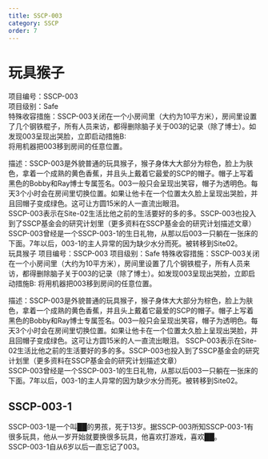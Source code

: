 ```yaml
---
title: SSCP-003
category: SSCP
order: 7
---
```

# 玩具猴子
项目编号：SSCP-003  
项目级别：Safe  
特殊收容措施：SSCP-003关闭在一个小房间里（大约为10平方米），房间里设置了几个钢铁棍子，所有人员来访，都得删除脑子关于003的记录（除了博士）。如发现003呈现出哭脸，立即启动措施B:  
将用机器把003移到房间的任意位置。  

描述：SSCP-003是外貌普通的玩具猴子，猴子身体大大部分为棕色，脸上为肤色，拿着一个成熟的黄色香蕉，并且头上戴着它最爱的SCP的帽子。帽子上写着黑色的Bobby和Ray博士专属签名。003一般只会呈现出笑容，帽子为透明色。每天3个小时会在房间里切换位置。如果让他卡在一个位置太久脸上呈现出哭脸，并且回帽子变成绿色。这可让方圆15米的人一直流出眼泪。  
SSCP-003表示在Site-02生活比他之前的生活要好的多的多。SSCP-003也投入到了SSCP基金会的研究计划里（更多资料在SSCP基金会的研究计划描述文章）  
SSCP-003曾经是一个SSCP-003-1的生日礼物，从那以后003一只躺在一张床的下面。7年以后，003-1的主人异常的因为缺少水分而死。被转移到Site02。  
玩具猴子
项目编号：SSCP-003
项目级别：Safe
特殊收容措施：SSCP-003关闭在一个小房间里（大约为10平方米），房间里设置了几个钢铁棍子，所有人员来访，都得删除脑子关于003的记录（除了博士）。如发现003呈现出哭脸，立即启动措施B:
将用机器把003移到房间的任意位置。  

描述：SSCP-003是外貌普通的玩具猴子，猴子身体大大部分为棕色，脸上为肤色，拿着一个成熟的黄色香蕉，并且头上戴着它最爱的SCP的帽子。帽子上写着黑色的Bobby和Ray博士专属签名。003一般只会呈现出笑容，帽子为透明色。每天3个小时会在房间里切换位置。如果让他卡在一个位置太久脸上呈现出哭脸，并且回帽子变成绿色。这可让方圆15米的人一直流出眼泪。
SSCP-003表示在Site-02生活比他之前的生活要好的多的多。SSCP-003也投入到了SSCP基金会的研究计划里（更多资料在SSCP基金会的研究计划描述文章）  
SSCP-003曾经是一个SSCP-003-1的生日礼物，从那以后003一只躺在一张床的下面。7年以后，003-1的主人异常的因为缺少水分而死。被转移到Site02。  

## SSCP-003-1
SSCP-003-1是一个叫██的男孩，死于13岁。据SSCP-003所知SSCP-003-1有很多玩具，他从一岁开始就要换很多玩具，他喜欢打游戏，喜欢██。  
SSCP-003-1自从6岁以后一直忘记了003。  

